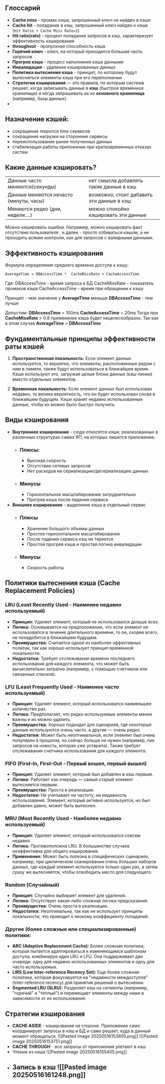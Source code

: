
## Глоссарий
- **Cache miss** - промах кэша, запрошенный ключ не найден в кэше
- **Cache hit** - попадание в кэш, запрошенный ключ найден к кэше 
					(`Hit Ratio + Cache Miss Rate=1`)
- **Hit ratio(rate)** - процент попадания запросов в кэш, характеризует эффективность кэширования
- **throughout** - пропускная способность кэша
- **Горячий ключ** - ключ, на который приходится большая часть запросов
- **Прогрев кэша** - процесс наполнения кэша данными
- **Инвалидация** - удаление кэшированных данных
- **Политика вытеснения кэша** - принцип, по которому будут вытесняться элементы кэша при его переполнении
- **Стратегии кэширования** — это правила, по которым система решает, когда записывать данные в **кэш** (быстрое временное хранилище) и когда запрашивать их из **основного хранилища** (например, базы данных).
- 
## Назначение кэшей:
- сокращение responce time сервисов
- сокращение нагрузки на сторонние сервисы
- переиспользование ранее полученных данных
- стабилизация работы приложении при кратковременных отказах систем



## Какие данные кэшировать?

|                                        |                                           |
| -------------------------------------- | ----------------------------------------- |
| Данные часто меняются(секунды)         | нет смысла добавлять такие данные в кэш   |
| Данные меняются нечасто (минуты, часы) | возможно, стоит дабавить эти данные в кэш |
| Меняются редко (дни, недели....)       | можно спокойно кэшировать эти данные      |

Можно кэшировать ошибки. Например, можно кэшировать факт отсутствия пользователя , и далее - просто отбиваться кэшом, а не проходить всякие контроли, как для запросов с валидными данными. 



## Эффективность кэширования


Формула определения среднего времени доступа к кэшу:
```
AverageTime = DBAccessTime *  CacheMissRate + CacheAccessTime
```
Где:
DBAccessTime - время запроса  к БД
CacheMissRate - показатель  промахов кэша
CacheAccessTime - время при обращении к кэшу

Принцип - чем значение у **AverageTime**  меньше **DBAccessTime** - тем лучше

Допустим:
**DBAccessTime** = 100ms
**CacheAccessTime** = 20ms
Тогда при **CacheMissRate** > 0.8 применение кэша будет нецелесообразно. Так как в этом случае **AverageTime** > **DBAccessTime** 


## Фундаментальные принципы эффективности раты кэшей

1. **Пространственная локальность:** Если элемент данных используется, то вероятно, что элементы, расположенные рядом с ним в памяти, также будут использоваться в ближайшее время. Кэши используют это, загружая целые блоки данных (кэш-линии) вместо отдельных элементов.
    
2. **Временная локальность:** Если элемент данных был использован недавно, то велика вероятность, что он будет использован снова в ближайшем будущем. Кэши хранят недавно использованные данные, чтобы их можно было быстро получить.

## Виды кэширования
- **Внутреннее кэширование** - сюда относятся кэши, реализованных в различных структурах самих ЯП, на которых пишется приложение.
	- ### Плюсы:
		- Высокая скорость 
		- Отсутствие сетевых запросов
		- Нет расходов на сериализацию/десериализацию данных
	- ### Минусы
		- Горизонтальное масштабирование затруднительно
		- Прогрев кэша после  падения сервиса
- **Внешнее кэширование** - выделение кэша в отдельный сервис 
	- ### Плюсы
		- Хранение большого объемы данных
		- Простое горизонтальное масштабирование
		- После падения сервиса кэш не теряется
		- Простой прогрев кэша и простая логика инвалидации
	- ### Минусы
		- Скорость работы


## Политики вытеснения кэша (Cache Replacement Policies)

### LRU (Least Recently Used - Наименее недавно используемый)
- **Принцип:** Удаляет элемент, который не использовался дольше всех.
- **Логика:** Основывается на предположении, что если элемент не использовался в течение длительного времени, то он, скорее всего, не понадобится в ближайшем будущем.
- **Преимущества:** Считается одной из наиболее эффективных политик, так как хорошо использует принцип временной локальности.
- **Недостатки:** Требует отслеживания времени последнего использования для каждого элемента, что может быть вычислительно затратно (например, с помощью счетчиков или связанных списков).

### LFU (Least Frequently Used - Наименее часто используемый) 
- **Принцип:** Удаляет элемент, который использовался наименьшее количество раз.
- **Логика:** Предполагает, что редко используемые элементы менее важны и их можно удалить.
- **Преимущества:** Хорошо подходит для сценариев, где некоторые данные используются очень часто, а другие — очень редко.
- **Недостатки:** Может быть неоптимальной, если элемент был очень популярен в прошлом, но сейчас больше не нужен (например, пик запросов на новость, которая уже устарела). Также требует отслеживания счетчика использования для каждого элемента.

### FIFO (First-In, First-Out - Первый вошел, первый вышел)
- **Принцип:** Удаляет элемент, который был добавлен в кэш первым.
- **Логика:** Работает как очередь — самый старый элемент вытесняется первым.
- **Преимущества:** Проста в реализации.
- **Недостатки:** Не учитывает ни частоту, ни недавность использования. Элемент, который активно используется, но был добавлен давно, может быть вытеснен.

### MRU (Most Recently Used - Наиболее недавно используемый)
- **Принцип:** Удаляет элемент, который использовался совсем недавно.
- **Логика:** Противоположна LRU. В большинстве случаев неэффективна для общего кэширования.
- **Применение:** Может быть полезна в специфических сценариях, например, при циклическом сканировании очень больших наборов данных, где каждый элемент используется только один раз, а затем сразу же вытесняется, чтобы освободить место для следующего.

### Random (Случайный)
- **Принцип:** Случайно выбирает элемент для удаления.
- **Логика:** Отсутствует какая-либо сложная логика предсказания.
- **Преимущества:** Очень проста в реализации.
- **Недостатки:** Неоптимальна, так как не использует принципы локальности, что приводит к низкому коэффициенту попаданий.

### Другие (более сложные или специализированные) политики:
- **ARC (Adaptive Replacement Cache):** Более сложная политика, которая пытается адаптироваться к изменяющимся шаблонам доступа, комбинируя идеи LRU и LFU. Она поддерживает две очереди: одну для недавно использованных элементов и одну для часто используемых.
- **LIRS (Low Inter-reference Recency Set):** Еще более сложная политика, которая фокусируется на "недавности междоступов" (inter-reference recency) для принятия решений о вытеснении.
- **Segmented LRU (SLRU):** Разделяет кэш на сегменты (например, "горячий" и "теплый") и перемещает элементы между ними в зависимости от их использования.



## Стратегии кэширования
- **CACHE ASIDE** - кэширование на стороне. Приложение само координирует запросы в кэш и БД и само решает, куда в данный момент обращаться.
 ![[Pasted image 20250516153605.png]]
![[Pasted image 20250516153751.png]] 
- **CACHE THROUGH** - все запросы от приложения улетают в кэш
- Чтение из кэша
	![[Pasted image 20250516155405.png]]
- Запись в кэш ![[Pasted image 20250516161248.png]]
	- 